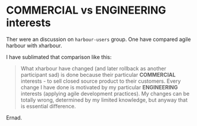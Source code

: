 COMMERCIAL vs ENGINEERING interests
======================================

Ther were an discussion on `harbour-users` group. One have compared agile harbour with xharbour.

I have sublimated that comparison like this:


> What xharbour have changed (and later rollback as another participant sad) is done because their
particular **COMMERCIAL** interests - to sell closed source product to their customers.
Every change I have done is motivated by my particular **ENGINEERING** interests
(applying agile development practices).
My changes can be totally wrong, determined by my limited knowledge,
but anyway that is essential difference.

Ernad.
